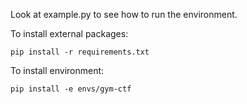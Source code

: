 Look at example.py to see how to run the environment.

To install external packages:
```
pip install -r requirements.txt
```

To install environment:
```
pip install -e envs/gym-ctf
```